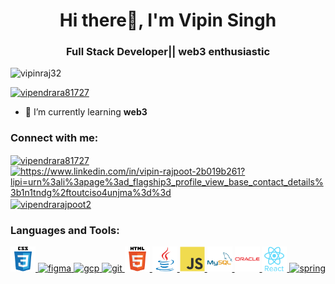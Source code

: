 <h1 align="center">Hi there👋, I'm Vipin Singh</h1>
<h3 align="center">Full Stack Developer|| web3 enthusiastic</h3>

<p align="left"> <img src="https://komarev.com/ghpvc/?username=vipinraj32&label=Profile%20views&color=0e75b6&style=flat" alt="vipinraj32" /> </p>

<p align="left"> <a href="https://x.com/FlexDev_Vipin" target="blank"><img src="https://img.shields.io/twitter/follow/vipendrara81727?logo=twitter&style=for-the-badge" alt="vipendrara81727" /></a> </p>

- 🌱 I’m currently learning **web3**

<h3 align="left">Connect with me:</h3>
<p align="left">
<a href="https://x.com/FlexDev_Vipin" target="blank"><img align="center" src="https://raw.githubusercontent.com/rahuldkjain/github-profile-readme-generator/master/src/images/icons/Social/twitter.svg" alt="vipendrara81727" height="30" width="40" /></a>
<a href="https://linkedin.com/in/https://www.linkedin.com/in/vipin-rajpoot-2b019b261?lipi=urn%3ali%3apage%3ad_flagship3_profile_view_base_contact_details%3b1n1tndg%2ftoutciso4unjma%3d%3d" target="blank"><img align="center" src="https://raw.githubusercontent.com/rahuldkjain/github-profile-readme-generator/master/src/images/icons/Social/linked-in-alt.svg" alt="https://www.linkedin.com/in/vipin-rajpoot-2b019b261?lipi=urn%3ali%3apage%3ad_flagship3_profile_view_base_contact_details%3b1n1tndg%2ftoutciso4unjma%3d%3d" height="30" width="40" /></a>
<a href="https://medium.com/vipendrarajpoot2" target="blank"><img align="center" src="https://raw.githubusercontent.com/rahuldkjain/github-profile-readme-generator/master/src/images/icons/Social/medium.svg" alt="vipendrarajpoot2" height="30" width="40" /></a>
</p>

<h3 align="left">Languages and Tools:</h3>
<p align="left"> <a href="https://www.w3schools.com/css/" target="_blank" rel="noreferrer"> <img src="https://raw.githubusercontent.com/devicons/devicon/master/icons/css3/css3-original-wordmark.svg" alt="css3" width="40" height="40"/> </a> <a href="https://www.figma.com/" target="_blank" rel="noreferrer"> <img src="https://www.vectorlogo.zone/logos/figma/figma-icon.svg" alt="figma" width="40" height="40"/> </a> <a href="https://cloud.google.com" target="_blank" rel="noreferrer"> <img src="https://www.vectorlogo.zone/logos/google_cloud/google_cloud-icon.svg" alt="gcp" width="40" height="40"/> </a> <a href="https://git-scm.com/" target="_blank" rel="noreferrer"> <img src="https://www.vectorlogo.zone/logos/git-scm/git-scm-icon.svg" alt="git" width="40" height="40"/> </a> <a href="https://www.w3.org/html/" target="_blank" rel="noreferrer"> <img src="https://raw.githubusercontent.com/devicons/devicon/master/icons/html5/html5-original-wordmark.svg" alt="html5" width="40" height="40"/> </a> <a href="https://www.java.com" target="_blank" rel="noreferrer"> <img src="https://raw.githubusercontent.com/devicons/devicon/master/icons/java/java-original.svg" alt="java" width="40" height="40"/> </a> <a href="https://developer.mozilla.org/en-US/docs/Web/JavaScript" target="_blank" rel="noreferrer"> <img src="https://raw.githubusercontent.com/devicons/devicon/master/icons/javascript/javascript-original.svg" alt="javascript" width="40" height="40"/> </a> <a href="https://www.mysql.com/" target="_blank" rel="noreferrer"> <img src="https://raw.githubusercontent.com/devicons/devicon/master/icons/mysql/mysql-original-wordmark.svg" alt="mysql" width="40" height="40"/> </a> <a href="https://www.oracle.com/" target="_blank" rel="noreferrer"> <img src="https://raw.githubusercontent.com/devicons/devicon/master/icons/oracle/oracle-original.svg" alt="oracle" width="40" height="40"/> </a> <a href="https://reactjs.org/" target="_blank" rel="noreferrer"> <img src="https://raw.githubusercontent.com/devicons/devicon/master/icons/react/react-original-wordmark.svg" alt="react" width="40" height="40"/> </a> <a href="https://spring.io/" target="_blank" rel="noreferrer"> <img src="https://www.vectorlogo.zone/logos/springio/springio-icon.svg" alt="spring" width="40" height="40"/> </a> </p>
